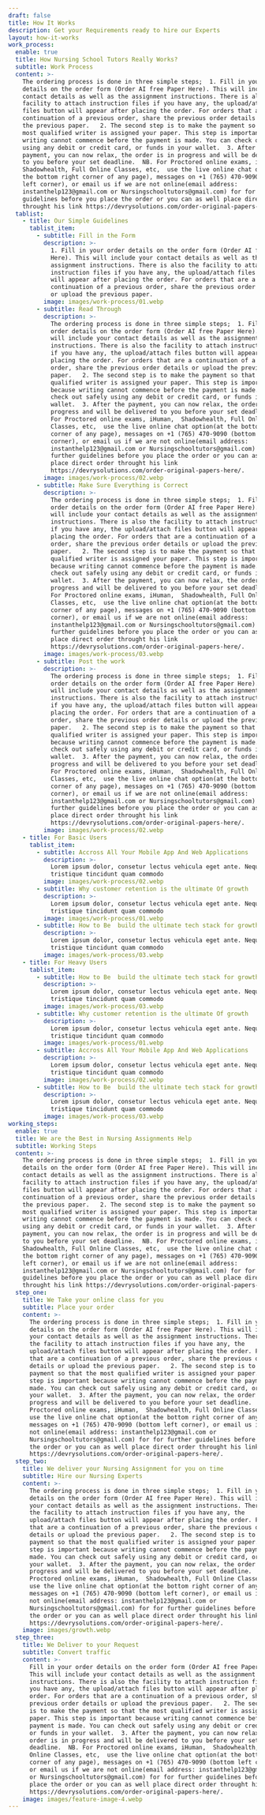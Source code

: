 ```yaml
---
draft: false
title: How It Works
description: Get your Requirements ready to hire our Experts
layout: how-it-works
work_process:
  enable: true
  title: How Nursing School Tutors Really Works?
  subtitle: Work Process
  content: >-
    The ordering process is done in three simple steps;  1. Fill in your order
    details on the order form (Order AI free Paper Here). This will include your
    contact details as well as the assignment instructions. There is also the
    facility to attach instruction files if you have any, the upload/attach
    files button will appear after placing the order. For orders that are a
    continuation of a previous order, share the previous order details or upload
    the previous paper.   2. The second step is to make the payment so that the
    most qualified writer is assigned your paper. This step is important because
    writing cannot commence before the payment is made. You can check out safely
    using any debit or credit card, or funds in your wallet.  3. After the
    payment, you can now relax, the order is in progress and will be delivered
    to you before your set deadline.  NB. For Proctored online exams, iHuman, 
    Shadowhealth, Full Online Classes, etc,  use the live online chat option(at
    the bottom right corner of any page), messages on +1 (765) 470-9090 (bottom
    left corner), or email us if we are not online(email address:
    instanthelp123@gmail.com or Nursingschooltutors@gmail.com) for for further
    guidelines before you place the order or you can as well place direct order
    throught his link https://devrysolutions.com/order-original-papers-here/.
  tablist:
    - title: Our Simple Guidelines
      tablist_item:
        - subtitle: Fill in the Form
          description: >-
            1. Fill in your order details on the order form (Order AI free Paper
            Here). This will include your contact details as well as the
            assignment instructions. There is also the facility to attach
            instruction files if you have any, the upload/attach files button
            will appear after placing the order. For orders that are a
            continuation of a previous order, share the previous order details
            or upload the previous paper. 
          image: images/work-process/01.webp
        - subtitle: Read Through
          description: >-
            The ordering process is done in three simple steps;  1. Fill in your
            order details on the order form (Order AI free Paper Here). This
            will include your contact details as well as the assignment
            instructions. There is also the facility to attach instruction files
            if you have any, the upload/attach files button will appear after
            placing the order. For orders that are a continuation of a previous
            order, share the previous order details or upload the previous
            paper.   2. The second step is to make the payment so that the most
            qualified writer is assigned your paper. This step is important
            because writing cannot commence before the payment is made. You can
            check out safely using any debit or credit card, or funds in your
            wallet.  3. After the payment, you can now relax, the order is in
            progress and will be delivered to you before your set deadline.  NB.
            For Proctored online exams, iHuman,  Shadowhealth, Full Online
            Classes, etc,  use the live online chat option(at the bottom right
            corner of any page), messages on +1 (765) 470-9090 (bottom left
            corner), or email us if we are not online(email address:
            instanthelp123@gmail.com or Nursingschooltutors@gmail.com) for for
            further guidelines before you place the order or you can as well
            place direct order throught his link
            https://devrysolutions.com/order-original-papers-here/.
          image: images/work-process/02.webp
        - subtitle: Make Sure Everything is Correct
          description: >-
            The ordering process is done in three simple steps;  1. Fill in your
            order details on the order form (Order AI free Paper Here). This
            will include your contact details as well as the assignment
            instructions. There is also the facility to attach instruction files
            if you have any, the upload/attach files button will appear after
            placing the order. For orders that are a continuation of a previous
            order, share the previous order details or upload the previous
            paper.   2. The second step is to make the payment so that the most
            qualified writer is assigned your paper. This step is important
            because writing cannot commence before the payment is made. You can
            check out safely using any debit or credit card, or funds in your
            wallet.  3. After the payment, you can now relax, the order is in
            progress and will be delivered to you before your set deadline.  NB.
            For Proctored online exams, iHuman,  Shadowhealth, Full Online
            Classes, etc,  use the live online chat option(at the bottom right
            corner of any page), messages on +1 (765) 470-9090 (bottom left
            corner), or email us if we are not online(email address:
            instanthelp123@gmail.com or Nursingschooltutors@gmail.com) for for
            further guidelines before you place the order or you can as well
            place direct order throught his link
            https://devrysolutions.com/order-original-papers-here/.
          image: images/work-process/03.webp
        - subtitle: Post the work
          description: >-
            The ordering process is done in three simple steps;  1. Fill in your
            order details on the order form (Order AI free Paper Here). This
            will include your contact details as well as the assignment
            instructions. There is also the facility to attach instruction files
            if you have any, the upload/attach files button will appear after
            placing the order. For orders that are a continuation of a previous
            order, share the previous order details or upload the previous
            paper.   2. The second step is to make the payment so that the most
            qualified writer is assigned your paper. This step is important
            because writing cannot commence before the payment is made. You can
            check out safely using any debit or credit card, or funds in your
            wallet.  3. After the payment, you can now relax, the order is in
            progress and will be delivered to you before your set deadline.  NB.
            For Proctored online exams, iHuman,  Shadowhealth, Full Online
            Classes, etc,  use the live online chat option(at the bottom right
            corner of any page), messages on +1 (765) 470-9090 (bottom left
            corner), or email us if we are not online(email address:
            instanthelp123@gmail.com or Nursingschooltutors@gmail.com) for for
            further guidelines before you place the order or you can as well
            place direct order throught his link
            https://devrysolutions.com/order-original-papers-here/.
          image: images/work-process/02.webp
    - title: For Basic Users
      tablist_item:
        - subtitle: Accross All Your Mobile App And Web Applications
          description: >-
            Lorem ipsum dolor, consetur lectus vehicula eget ante. Neque non
            tristique tincidunt quam commodo
          image: images/work-process/02.webp
        - subtitle: Why customer retention is the ultimate Of growth
          description: >-
            Lorem ipsum dolor, consetur lectus vehicula eget ante. Neque non
            tristique tincidunt quam commodo
          image: images/work-process/01.webp
        - subtitle: How to Be  build the ultimate tech stack for growth
          description: >-
            Lorem ipsum dolor, consetur lectus vehicula eget ante. Neque non
            tristique tincidunt quam commodo
          image: images/work-process/03.webp
    - title: For Heavy Users
      tablist_item:
        - subtitle: How to Be  build the ultimate tech stack for growth
          description: >-
            Lorem ipsum dolor, consetur lectus vehicula eget ante. Neque non
            tristique tincidunt quam commodo
          image: images/work-process/03.webp
        - subtitle: Why customer retention is the ultimate Of growth
          description: >-
            Lorem ipsum dolor, consetur lectus vehicula eget ante. Neque non
            tristique tincidunt quam commodo
          image: images/work-process/01.webp
        - subtitle: Accross All Your Mobile App And Web Applications
          description: >-
            Lorem ipsum dolor, consetur lectus vehicula eget ante. Neque non
            tristique tincidunt quam commodo
          image: images/work-process/02.webp
        - subtitle: How to Be  build the ultimate tech stack for growth
          description: >-
            Lorem ipsum dolor, consetur lectus vehicula eget ante. Neque non
            tristique tincidunt quam commodo
          image: images/work-process/03.webp
working_steps:
  enable: true
  title: We are the Best in Nursing Assignments Help
  subtitle: Working Steps
  content: >-
    The ordering process is done in three simple steps;  1. Fill in your order
    details on the order form (Order AI free Paper Here). This will include your
    contact details as well as the assignment instructions. There is also the
    facility to attach instruction files if you have any, the upload/attach
    files button will appear after placing the order. For orders that are a
    continuation of a previous order, share the previous order details or upload
    the previous paper.   2. The second step is to make the payment so that the
    most qualified writer is assigned your paper. This step is important because
    writing cannot commence before the payment is made. You can check out safely
    using any debit or credit card, or funds in your wallet.  3. After the
    payment, you can now relax, the order is in progress and will be delivered
    to you before your set deadline.  NB. For Proctored online exams, iHuman, 
    Shadowhealth, Full Online Classes, etc,  use the live online chat option(at
    the bottom right corner of any page), messages on +1 (765) 470-9090 (bottom
    left corner), or email us if we are not online(email address:
    instanthelp123@gmail.com or Nursingschooltutors@gmail.com) for for further
    guidelines before you place the order or you can as well place direct order
    throught his link https://devrysolutions.com/order-original-papers-here/.
  step_one:
    title: We Take your online class for you
    subtitle: Place your order
    content: >-
      The ordering process is done in three simple steps;  1. Fill in your order
      details on the order form (Order AI free Paper Here). This will include
      your contact details as well as the assignment instructions. There is also
      the facility to attach instruction files if you have any, the
      upload/attach files button will appear after placing the order. For orders
      that are a continuation of a previous order, share the previous order
      details or upload the previous paper.   2. The second step is to make the
      payment so that the most qualified writer is assigned your paper. This
      step is important because writing cannot commence before the payment is
      made. You can check out safely using any debit or credit card, or funds in
      your wallet.  3. After the payment, you can now relax, the order is in
      progress and will be delivered to you before your set deadline.  NB. For
      Proctored online exams, iHuman,  Shadowhealth, Full Online Classes, etc, 
      use the live online chat option(at the bottom right corner of any page),
      messages on +1 (765) 470-9090 (bottom left corner), or email us if we are
      not online(email address: instanthelp123@gmail.com or
      Nursingschooltutors@gmail.com) for for further guidelines before you place
      the order or you can as well place direct order throught his link
      https://devrysolutions.com/order-original-papers-here/.
  step_two:
    title: We deliver your Nursing Assignment for you on time
    subtitle: Hire our Nursing Experts
    content: >-
      The ordering process is done in three simple steps;  1. Fill in your order
      details on the order form (Order AI free Paper Here). This will include
      your contact details as well as the assignment instructions. There is also
      the facility to attach instruction files if you have any, the
      upload/attach files button will appear after placing the order. For orders
      that are a continuation of a previous order, share the previous order
      details or upload the previous paper.   2. The second step is to make the
      payment so that the most qualified writer is assigned your paper. This
      step is important because writing cannot commence before the payment is
      made. You can check out safely using any debit or credit card, or funds in
      your wallet.  3. After the payment, you can now relax, the order is in
      progress and will be delivered to you before your set deadline.  NB. For
      Proctored online exams, iHuman,  Shadowhealth, Full Online Classes, etc, 
      use the live online chat option(at the bottom right corner of any page),
      messages on +1 (765) 470-9090 (bottom left corner), or email us if we are
      not online(email address: instanthelp123@gmail.com or
      Nursingschooltutors@gmail.com) for for further guidelines before you place
      the order or you can as well place direct order throught his link
      https://devrysolutions.com/order-original-papers-here/.
    image: images/growth.webp
  step_three:
    title: We Deliver to your Request
    subtitle: Convert traffic
    content: >-
      Fill in your order details on the order form (Order AI free Paper Here).
      This will include your contact details as well as the assignment
      instructions. There is also the facility to attach instruction files if
      you have any, the upload/attach files button will appear after placing the
      order. For orders that are a continuation of a previous order, share the
      previous order details or upload the previous paper.   2. The second step
      is to make the payment so that the most qualified writer is assigned your
      paper. This step is important because writing cannot commence before the
      payment is made. You can check out safely using any debit or credit card,
      or funds in your wallet.  3. After the payment, you can now relax, the
      order is in progress and will be delivered to you before your set
      deadline.  NB. For Proctored online exams, iHuman,  Shadowhealth, Full
      Online Classes, etc,  use the live online chat option(at the bottom right
      corner of any page), messages on +1 (765) 470-9090 (bottom left corner),
      or email us if we are not online(email address: instanthelp123@gmail.com
      or Nursingschooltutors@gmail.com) for for further guidelines before you
      place the order or you can as well place direct order throught his link
      https://devrysolutions.com/order-original-papers-here/.
    image: images/feature-image-4.webp
---
```


